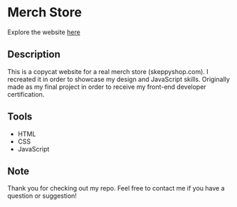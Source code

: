 # Merch Store
Explore the website [here](https://tomirisamangeldy.github.io/skeppy-merch-website/)

## Description
This is a copycat website for a real merch store (skeppyshop.com). I recreated it in order to showcase my design and JavaScript skills. Originally made as my final project in order to receive my front-end developer certification.

## Tools
- HTML
- CSS
- JavaScript

## Note
Thank you for checking out my repo. Feel free to contact me if you have a question or suggestion!
